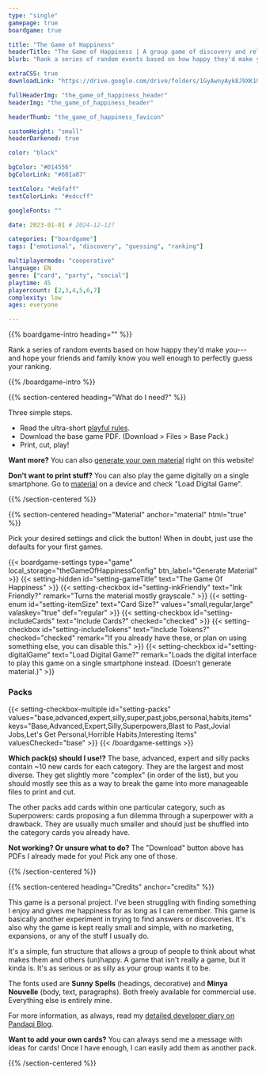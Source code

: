 ```yaml
---
type: "single"
gamepage: true
boardgame: true

title: "The Game of Happiness"
headerTitle: "The Game of Happiness | A group game of discovery and relatability."
blurb: "Rank a series of random events based on how happy they'd make you---and hope your friends and family know you well enough to perfectly guess your ranking."

extraCSS: true
downloadLink: "https://drive.google.com/drive/folders/1GyAwnyAyk8J9XK190-KQNGulIBGo3xIb" # already updated!

fullHeaderImg: "the_game_of_happiness_header"
headerImg: "the_game_of_happiness_header"

headerThumb: "the_game_of_happiness_favicon"

customHeight: "small"
headerDarkened: true

color: "black"

bgColor: "#014556"
bgColorLink: "#601a87"

textColor: "#e6faff"
textColorLink: "#edccff"

googleFonts: ""

date: 2023-01-01 # 2024-12-12?

categories: ["boardgame"]
tags: ["emotional", "discovery", "guessing", "ranking"]

multiplayermode: "cooperative"
language: EN
genre: ["card", "party", "social"]
playtime: 45
playercount: [2,3,4,5,6,7]
complexity: low
ages: everyone

---
```



{{% boardgame-intro heading="" %}}

Rank a series of random events based on how happy they'd make you---and hope your friends and family know you well enough to perfectly guess your ranking.

{{% /boardgame-intro %}}

{{% section-centered heading="What do I need?" %}}

Three simple steps.
* Read the ultra-short [playful rules](rules).
* Download the base game PDF. (Download > Files > Base Pack.)
* Print, cut, play!

**Want more?** You can also [generate your own material](#material) right on this website!

**Don't want to print stuff?** You can also play the game digitally on a single smartphone. Go to [material](#material) on a device and check "Load Digital Game".

{{% /section-centered %}}

{{% section-centered heading="Material" anchor="material" html="true" %}}

<p>Pick your desired settings and click the button! When in doubt, just use the defaults for your first games.</p>

{{< boardgame-settings type="game" local_storage="theGameOfHappinessConfig" btn_label="Generate Material" >}}
	{{< setting-hidden id="setting-gameTitle" text="The Game Of Happiness" >}}
  {{< setting-checkbox id="setting-inkFriendly" text="Ink Friendly?" remark="Turns the material mostly grayscale." >}}
  {{< setting-enum id="setting-itemSize" text="Card Size?" values="small,regular,large" valaskey="true" def="regular" >}}
  {{< setting-checkbox id="setting-includeCards" text="Include Cards?" checked="checked" >}}
  {{< setting-checkbox id="setting-includeTokens" text="Include Tokens?" checked="checked" remark="If you already have these, or plan on using something else, you can disable this." >}}
  {{< setting-checkbox id="setting-digitalGame" text="Load Digital Game?" remark="Loads the digital interface to play this game on a single smartphone instead. (Doesn't generate material.)" >}}
  <h3>Packs</h3>
  {{< setting-checkbox-multiple id="setting-packs" values="base,advanced,expert,silly,super,past,jobs,personal,habits,items" keys="Base,Advanced,Expert,Silly,Superpowers,Blast to Past,Jovial Jobs,Let's Get Personal,Horrible Habits,Interesting Items" valuesChecked="base" >}}
{{< /boardgame-settings >}}

<p class="settings-remark"><strong>Which pack(s) should I use!?</strong> The base, advanced, expert and silly packs contain ~10 new cards for each category. They are the largest and most diverse. They get slightly more "complex" (in order of the list), but you should mostly see this as a way to break the game into more manageable files to print and cut.</p> 

<p class="settings-remark">The other packs add cards within one particular category, such as Superpowers: cards proposing a fun dilemma through a superpower with a drawback. They are usually much smaller and should just be shuffled into the category cards you already have.</p>

<p class="settings-remark"><strong>Not working? Or unsure what to do?</strong> The "Download" button above has PDFs I already made for you! Pick any one of those.</p>

{{% /section-centered %}}

{{% section-centered heading="Credits" anchor="credits" %}}

This game is a personal project. I've been struggling with finding something I enjoy and gives me happiness for as long as I can remember. This game is basically another experiment in trying to find answers or discoveries. It's also why the game is kept really small and simple, with no marketing, expansions, or any of the stuff I usually do.

It's a simple, fun structure that allows a group of people to think about what makes them and others (un)happy. A game that isn't really a game, but it kinda is. It's as serious or as silly as your group wants it to be.

The fonts used are **Sunny Spells** (headings, decorative) and **Minya Nouvelle** (body, text, paragraphs). Both freely available for commercial use. Everything else is entirely mine.

For more information, as always, read my [detailed developer diary on Pandaqi Blog](https://pandaqi.com/blog/boardgames/the-game-of-happiness/).

**Want to add your own cards?** You can always send me a message with ideas for cards! Once I have enough, I can easily add them as another pack.

{{% /section-centered %}}
